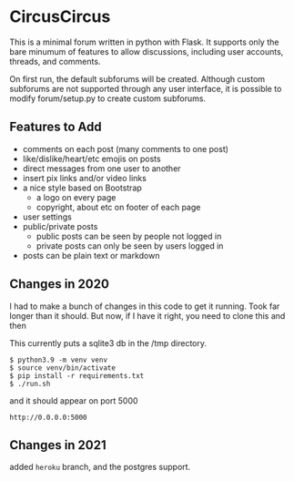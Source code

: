 # CircusCircus
This is a minimal forum written in python with Flask. It supports only the bare minumum of features to allow discussions, including user accounts, threads, and comments.

On first run, the default subforums will be created. Although custom subforums are not supported through any user interface, it is possible to modify forum/setup.py to create custom subforums.

## Features to Add

- comments on each post (many comments to one post)
- like/dislike/heart/etc emojis on posts
- direct messages from one user to another
- insert pix links and/or video links
- a nice style based on Bootstrap
  - a logo on every page
  - copyright, about etc on footer of each page
- user settings
- public/private posts
  - public posts can be seen by people not logged in
  - private posts can only be seen by users logged in
- posts can be plain text or markdown

## Changes in 2020

I had to make a bunch of changes in this code to get it running. Took far longer than it should.
But now, if I have it right, you need to clone this and then

This currently puts a sqlite3 db in the /tmp directory.

```
$ python3.9 -m venv venv
$ source venv/bin/activate
$ pip install -r requirements.txt
$ ./run.sh
```

and it should appear on port 5000

`http://0.0.0.0:5000`


## Changes in 2021

added `heroku` branch, and the postgres support.
